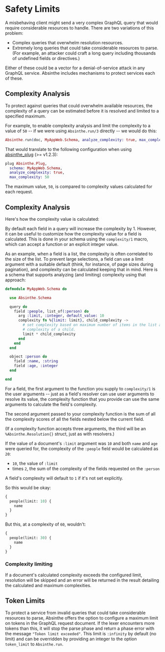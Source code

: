 # Safety Limits

A misbehaving client might send a very complex GraphQL query that would require
considerable resources to handle. There are two variations of this problem:

- Complex queries that overwhelm resolution resources.
- Extremely long queries that could take considerable resources to parse. 
(For example, an attacker could craft a long query including thousands of 
undefined fields or directives.)

Either of these could be a vector for a denial-of-service attack in any GraphQL 
service. Absinthe includes mechanisms to protect services each of these.

## Complexity Analysis

To protect against queries that could overwhelm available resources, the
complexity of a query can be estimated before it is resolved and limited to a
specified maximum.

For example, to enable complexity analysis and limit the complexity to a value
of `50` -- if we were using `Absinthe.run/3` directly -- we would do this:

```elixir
Absinthe.run(doc, MyAppWeb.Schema, analyze_complexity: true, max_complexity: 50)
```

That would translate to the following configuration when using
[absinthe_plug](https://hex.pm/packages/absinthe_plug) (>= v1.2.3):

```elixir
plug Absinthe.Plug,
  schema: MyAppWeb.Schema,
  analyze_complexity: true,
  max_complexity: 50
```

The maximum value, `50`, is compared to complexity values calculated for each request.

## Complexity Analysis

Here's how the complexity value is calculated:

By default each field in a query will increase the complexity by 1. However, it
can be useful to customize how the complexity value for a field is calculated. This is done in your schema using the
`complexity/1` macro, which can accept a function or an explicit integer value.

As an example, when a field is a list, the complexity is often correlated to the
size of the list. To prevent large selections, a field can use a limit argument
with a suitable default (think, for instance, of page sizes during pagination),
and complexity can be calculated keeping that in mind. Here is a schema that
supports analyzing (and limiting) complexity using that approach:

```elixir
defmodule MyAppWeb.Schema do

  use Absinthe.Schema

  query do
    field :people, list_of(:person) do
      arg :limit, :integer, default_value: 10
      complexity fn %{limit: limit}, child_complexity ->
        # set complexity based on maximum number of items in the list and
        # complexity of a child.
        limit * child_complexity
      end
    end
  end

  object :person do
    field :name, :string
    field :age, :integer
  end

end
```

For a field, the first argument to the function you supply to `complexity/1` is the user arguments
-- just as a field's resolver can use user arguments to resolve its value, the complexity
function that you provide can use the same arguments to calculate the field's complexity.

The second argument passed to your complexity function is the sum of all the complexity scores
of all the fields nested below the current field.

(If a complexity function accepts three arguments, the third will be an
`%Absinthe.Resolution{}` struct, just as with resolvers.)

If the value of a document's `:limit` argument was `10` and both `name` and `age` were queried for,
the complexity of the `:people` field would be calculated as `20`:

* `10`, the value of `:limit`
* times `2`, the sum of the complexity of the fields requested on the `:person`

A field's complexity will default to `1` if it's not set explicitly.

So this would be okay:

```graphql
{
  people(limit: 10) {
    name
  }
}
```

But this, at a complexity of `60`, wouldn't:

```graphql
{
  people(limit: 30) {
    name
  }
}
```

### Complexity limiting

If a document's calculated complexity exceeds the configured limit, resolution
will be skipped and an error will be returned in the result detailing the
calculated and maximum complexities.

## Token Limits

To protect a service from invalid queries that could take considerable resources to parse, 
Absinthe offers the option to configure a maximum limit on tokens in the GraphQL request document. 
If the lexer encounters more tokens than this, it will stop the parse phase and return a phase error 
with the message `"Token limit exceeded"`. This limit is `:infinity` by default (no limit) 
and can be overridden by providing an integer to the option `token_limit` to `Absinthe.run`.
